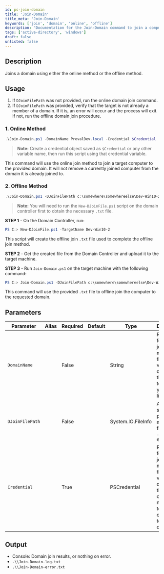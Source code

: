 ```yaml
---
id: ps-join-domain
title: 'Join-Domain'
title_meta: 'Join-Domain'
keywords: ['join', 'domain', 'online', 'offline']
description: 'Documentation for the Join-Domain command to join a computer to a domain using either online or offline methods.'
tags: ['active-directory', 'windows']
draft: false
unlisted: false
---
```


## Description
Joins a domain using either the online method or the offline method.

## Usage
1. If `DJoinFilePath` was not provided, run the online domain join command.
2. If `DJoinFilePath` was provided, verify that the target is not already a member of a domain. If it is, an error will occur and the process will exit. If not, run the offline domain join procedure.

### 1. Online Method
```powershell
.\Join-Domain.ps1 -DomainName ProvalDev.local -Credential $Credential
```
> **Note:** Create a credential object saved as `$Credential` or any other variable name, then run this script using that credential variable.

This command will use the online join method to join a target computer to the provided domain. It will not remove a currently joined computer from the domain it is already joined to.

### 2. Offline Method
```powershell
.\Join-Domain.ps1 -DJoinFilePath c:\somewhere\somewhereelse\Dev-Win10-2-offlineJoin.txt
```
> **Note:** You will need to run the `New-DJoinFile.ps1` script on the domain controller first to obtain the necessary `.txt` file.

**STEP 1** - On the Domain Controller, run:
```powershell
PS C:> New-DJoinFile.ps1 -TargetName Dev-Win10-2
```
This script will create the offline join `.txt` file used to complete the offline join method.

**STEP 2** - Get the created file from the Domain Controller and upload it to the target machine.

**STEP 3** - Run `Join-Domain.ps1` on the target machine with the following command:
```powershell
PS C:> Join-Domain.ps1 -DJoinFilePath c:\somewhere\somewhereelse\Dev-Win10-2-offlineJoin.txt
```
This command will use the provided `.txt` file to offline join the computer to the requested domain.

## Parameters
| Parameter         | Alias | Required  | Default   | Type                  | Description                               |
| ----------------- | ----- | --------- | --------- | --------------------- | ----------------------------------------- |
| `DomainName`      |       | False     |           | String                | Required for online join method; this variable designates the domain to which you would like to join. |
| `DJoinFilePath`   |       | False     |           | System.IO.FileInfo    | A validated system path that must be a file with a `.txt` extension. |
| `Credential`      |       | True      |           | PSCredential          | Required for online join method; this variable designates the domain credentials necessary to join the computer to the domain. |

## Output
- Console: Domain join results, or nothing on error.
- `.\\Join-Domain-log.txt`
- `.\\Join-Domain-error.txt`


